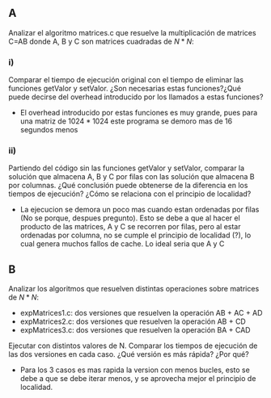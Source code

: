 ## A

Analizar el algoritmo matrices.c que resuelve la multiplicación de matrices
C=AB donde A, B y C son matrices cuadradas de $N*N$:

### i)

Comparar el tiempo de ejecución original con el tiempo de eliminar las funciones getValor y setValor. ¿Son necesarias estas funciones?¿Qué puede decirse del overhead introducido por los llamados a estas funciones?

- El overhead introducido por estas funciones es muy grande, pues para una matriz de $1024 * 1024$ este programa se demoro mas de 16 segundos menos

### ii)

Partiendo del código sin las funciones getValor y setValor, comparar la
solución que almacena A, B y C por filas con las solución que almacena
B por columnas. ¿Qué conclusión puede obtenerse de la diferencia en
los tiempos de ejecución? ¿Cómo se relaciona con el principio de
localidad?

- La ejecucion se demora un poco mas cuando estan ordenadas por filas (No se porque, despues pregunto). Esto se debe a que al hacer el producto de las matrices, A y C se recorren por filas, pero al estar ordenadas por columna, no se cumple el principio de localidad (?), lo cual genera muchos fallos de cache. Lo ideal seria que A y C

## B

Analizar los algoritmos que resuelven distintas operaciones sobre matrices de $N*N$:
- expMatrices1.c: dos versiones que resuelven la operación AB + AC + AD
- expMatrices2.c: dos versiones que resuelven la operación AB + CD
- expMatrices3.c: dos versiones que resuelven la operación BA + CAD

Ejecutar con distintos valores de N. Comparar los tiempos de ejecución de las dos
versiones en cada caso. ¿Qué versión es más rápida? ¿Por qué?

- Para los 3 casos es mas rapida la version con menos bucles, esto se debe a que se debe iterar menos, y se aprovecha mejor el principio de localidad.
